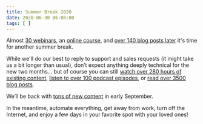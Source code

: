 ```yaml
---
title: Summer Break 2020
date: 2020-06-30 06:08:00
tags: [ ]
---
```

Almost [30 webinars](https://www.ipspace.net/Webinars/#Recent_webinars), an [online course](https://www.ipspace.net/PubCloud/), and [over 140 blog posts later](https://blog.ipspace.net/2020/) it's time for another summer break. 

While we'll do our best to reply to support and sales requests (it might take us a bit longer than usual), don’t expect anything deeply technical for the new two months... but of course you can still [watch over 280 hours of existing content](https://www.ipspace.net/Subscription/Individual), [listen to over 100 podcast episodes](https://www.ipspace.net/Podcast/Software_Gone_Wild/), or [read over 3500 blog posts](https://blog.ipspace.net/).

We’ll be back with [tons of new content](https://www.ipspace.net/Webinars/Sessions) in early September.

In the meantime, automate everything, get away from work, turn off the Internet, and enjoy a few days in your favorite spot with your loved ones!

